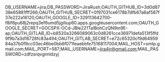 DB_USERNAME=jira;DB_PASSWORD=JiraRush;OAUTH_GITHUB_ID=3d0d8738e65881fff266;OAUTH_GITHUB_SECRET=0f97031ce6178b7dfb67a6af587f37e222a16120;OAUTH_GOOGLE_ID=329113642700-f8if6pu68j2repq3ef6umd5jgiliup60.apps.googleusercontent.com;OAUTH_GOOGLE_SECRET=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;OAUTH_GITLAB_ID=b8520a3266089063c0d8261cce36971defa513f5ffd9f9b7a3d16728fc83a494;OAUTH_GITLAB_SECRET=e72c65320cf9d6495984a37b0f9cc03ec46be0bb6f071feaebbfe75168117004;MAIL_HOST=smtp.gmail.com;MAIL_PORT=587;MAIL_USERNAME=jira4jr@gmail.com;MAIL_PASSWORD=zdfzsrqvgimldzyj
